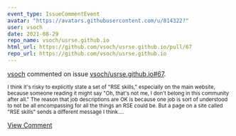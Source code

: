 ```yaml
---
event_type: IssueCommentEvent
avatar: "https://avatars.githubusercontent.com/u/814322?"
user: vsoch
date: 2021-08-29
repo_name: vsoch/usrse.github.io
html_url: https://github.com/vsoch/usrse.github.io/pull/67
repo_url: https://github.com/vsoch/usrse.github.io
---
```


<a href='https://github.com/vsoch' target='_blank'>vsoch</a> commented on issue <a href='https://github.com/vsoch/usrse.github.io/pull/67' target='_blank'>vsoch/usrse.github.io#67</a>.

<small>I think it's risky to explicitly state a set of "RSE skills," especially on the main website, because someone reading it might say "Oh, that's not me, I don't belong in this community after all." The reason that job descriptions are OK is because one job is sort of understood to not be all encompassing for all the things an RSE could be. But a page on a site called "RSE skills" sends a different message I think....</small>

<a href='https://github.com/vsoch/usrse.github.io/pull/67' target='_blank'>View Comment</a>